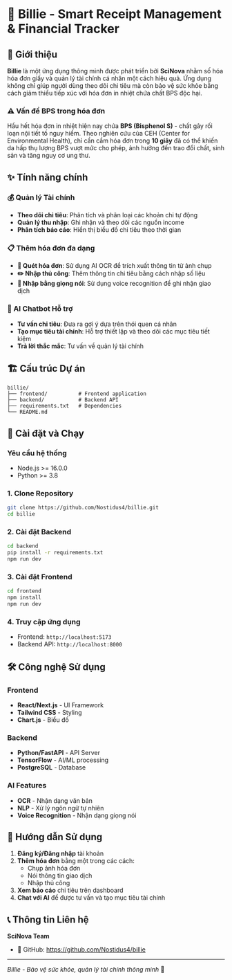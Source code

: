 # 📱 Billie - Smart Receipt Management & Financial Tracker

## 🌟 Giới thiệu

**Billie** là một ứng dụng thông minh được phát triển bởi **SciNova** nhằm số hóa hóa đơn giấy và quản lý tài chính cá nhân một cách hiệu quả. Ứng dụng không chỉ giúp người dùng theo dõi chi tiêu mà còn bảo vệ sức khỏe bằng cách giảm thiểu tiếp xúc với hóa đơn in nhiệt chứa chất BPS độc hại.

### ⚠️ Vấn đề BPS trong hóa đơn

Hầu hết hóa đơn in nhiệt hiện nay chứa **BPS (Bisphenol S)** - chất gây rối loạn nội tiết tố nguy hiểm. Theo nghiên cứu của CEH (Center for Environmental Health), chỉ cần cầm hóa đơn trong **10 giây** đã có thể khiến da hấp thụ lượng BPS vượt mức cho phép, ảnh hưởng đến trao đổi chất, sinh sản và tăng nguy cơ ung thư.

## ✨ Tính năng chính

### 💰 Quản lý Tài chính
- **Theo dõi chi tiêu**: Phân tích và phân loại các khoản chi tự động
- **Quản lý thu nhập**: Ghi nhận và theo dõi các nguồn income
- **Phân tích báo cáo**: Hiển thị biểu đồ chi tiêu theo thời gian

### 📋 Thêm hóa đơn đa dạng
- **📱 Quét hóa đơn**: Sử dụng AI OCR để trích xuất thông tin từ ảnh chụp
- **✏️ Nhập thủ công**: Thêm thông tin chi tiêu bằng cách nhập số liệu
- **🎤 Nhập bằng giọng nói**: Sử dụng voice recognition để ghi nhận giao dịch

### 🤖 AI Chatbot Hỗ trợ
- **Tư vấn chi tiêu**: Đưa ra gợi ý dựa trên thói quen cá nhân
- **Tạo mục tiêu tài chính**: Hỗ trợ thiết lập và theo dõi các mục tiêu tiết kiệm
- **Trả lời thắc mắc**: Tư vấn về quản lý tài chính

## 🏗️ Cấu trúc Dự án

```
billie/
├── frontend/          # Frontend application
├── backend/           # Backend API
├── requirements.txt   # Dependencies
└── README.md
```

## 🚀 Cài đặt và Chạy

### Yêu cầu hệ thống
- Node.js >= 16.0.0
- Python >= 3.8

### 1. Clone Repository
```bash
git clone https://github.com/Nostidus4/billie.git
cd billie
```

### 2. Cài đặt Backend
```bash
cd backend
pip install -r requirements.txt
npm run dev
```

### 3. Cài đặt Frontend
```bash
cd frontend
npm install
npm run dev
```

### 4. Truy cập ứng dụng
- Frontend: `http://localhost:5173`
- Backend API: `http://localhost:8000`

## 🛠️ Công nghệ Sử dụng

### Frontend
- **React/Next.js** - UI Framework
- **Tailwind CSS** - Styling
- **Chart.js** - Biểu đồ

### Backend
- **Python/FastAPI** - API Server
- **TensorFlow** - AI/ML processing
- **PostgreSQL** - Database

### AI Features
- **OCR** - Nhận dạng văn bản
- **NLP** - Xử lý ngôn ngữ tự nhiên
- **Voice Recognition** - Nhận dạng giọng nói

## 📱 Hướng dẫn Sử dụng

1. **Đăng ký/Đăng nhập** tài khoản
2. **Thêm hóa đơn** bằng một trong các cách:
   - Chụp ảnh hóa đơn
   - Nói thông tin giao dịch
   - Nhập thủ công
3. **Xem báo cáo** chi tiêu trên dashboard
4. **Chat với AI** để được tư vấn và tạo mục tiêu tài chính

## 📞 Thông tin Liên hệ

**SciNova Team**
- 📱 GitHub: https://github.com/Nostidus4/billie
---

*Billie - Bảo vệ sức khỏe, quản lý tài chính thông minh* 💚

